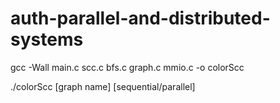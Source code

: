 # auth-parallel-and-distributed-systems

gcc -Wall main.c scc.c bfs.c graph.c mmio.c -o colorScc

./colorScc [graph name] [sequential/parallel]